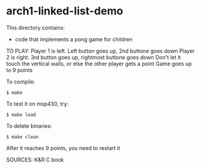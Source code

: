 # arch1-linked-list-demo

This directory contains:
* code that implements a pong game for children

TO PLAY:
Player 1 is left. Left button goes up, 2nd buttone goes down
Player 2 is right. 3rd button goes up, rightmost buttone goes down
Don't let it touch the vertical walls, or else the other player gets a point
Game goes up to 9 points 



To compile:
~~~
$ make
~~~

To test it on msp430, try:
~~~
$ make load
~~~

To delete binaries:
~~~
$ make clean
~~~

After it reaches 9 points, you need to restart it

SOURCES:
K&R C book